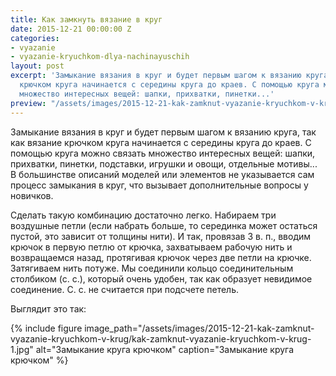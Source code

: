 ```yaml
---
title: Как замкнуть вязание в круг
date: 2015-12-21 00:00:00 Z
categories:
- vyazanie
- vyazanie-kryuchkom-dlya-nachinayuschih
layout: post
excerpt: 'Замыкание вязания в круг и будет первым шагом к вязанию круга, так как вязание
  крючком круга начинается с середины круга до краев. С помощью круга можно связать
  множество интересных вещей: шапки, прихватки, пинетки...'
preview: "/assets/images/2015-12-21-kak-zamknut-vyazanie-kryuchkom-v-krug/kak-zamknut-vyazanie-kryuchkom-v-krug-preview.jpg"
---
```


Замыкание вязания в круг и будет первым шагом к вязанию круга, так как вязание крючком круга начинается с середины круга до краев. С помощью круга можно связать множество интересных вещей: шапки, прихватки, пинетки, подставки, игрушки и овощи, отдельные мотивы... В большинстве описаний моделей или элементов не указывается сам процесс замыкания в круг, что вызывает дополнительные вопросы у новичков.

Сделать такую комбинацию достаточно легко. Набираем три воздушные петли (если набрать больше, то серединка может остаться пустой, это зависит от толщины нити). И так, провязав 3 в. п., вводим крючок в первую петлю от крючка, захватываем рабочую нить и возвращаемся назад, протягивая крючок через две петли на крючке. Затягиваем нить потуже. Мы соединили кольцо соединительным столбиком (с. с.), который очень удобен, так как образует невидимое соединение. С. с. не считается при подсчете петель.

Выглядит это так:

{% include figure image_path="/assets/images/2015-12-21-kak-zamknut-vyazanie-kryuchkom-v-krug/kak-zamknut-vyazanie-kryuchkom-v-krug-1.jpg" alt="Замыкание круга крючком" caption="Замыкание круга крючком" %}
